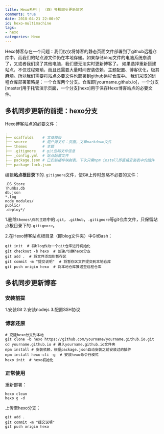 ```yaml
---
title: Hexo系列 | （四）多机同步更新博客
comments: true
date: 2018-04-21 22:00:07
id: hexo-multimachine
tags:
- hexo
categories: Hexo
---
```


<!--# Hexo系列 | （四）多机同步更新博客-->

Hexo博客存在一个问题：我们仅仅将博客的静态页面文件部署到了github远程仓库中，而我们的站点源文件仍在本地存储。如果存储blog文件的电脑系统崩溃了，又或者我们换了其他电脑，我们便无法实时更新博客了。
如果选择重新搭建站点，不仅过程繁琐，而且还需要大量时间安装依赖、主题配置、博客优化，极其麻烦。所以我们需要将站点必要文件也部署到github远程仓库中。
我们采取的远程仓库部署策略是：一个仓库两个分支。仓库即[yourname.github.io]，一个分支[master]用于托管演示页面，一个分支[hexo]用于保存Hexo博客站点的必要文件。

<!-- more -->

## 多机同步更新的前提：hexo分支

Hexo博客站点的必要文件：

```yaml
.
├── scaffolds    # 文章模板
├── source       # 用户源文件：页面，文章markdown文件
├── themes       # 主题
├── .gitignore   # git忽略文件信息
├── _config.yml  # 站点配置文件
├── package.json # 已安装插件映射表，下次只需npm install即直接安装表中的插件
├── package-lock.json
```

编辑**站点根目录**下的`.gitignore`文件，使Git上传时忽略不必要的文件：

```
.DS_Store
Thumbs.db
db.json
*.log
node_modules/
public/
.deploy*/
```

1.删除`themes\你的主题`中的`.git`，`.github`，`.gitignore`等git仓库文件，只保留站点根目录下的`.gitignore`。

2.在Hexo博客站点根目录（即blog文件夹）中GitBash：

```shell
git init  # 将blog作为一个git仓库进行初始化
git checkout -b hexo  # 创建/切换hexo分支
git add .  # 将文件添加到暂存区
git commit -m "提交说明"  # 将暂存区文件提交到本地仓库
git push origin hexo  # 将本地仓库推送至远程仓库
```



## 多机同步更新博客

### 安装前提

1.安装Git
2.安装nodejs
3.配置SSH协议

### 博客还原

```shell
# 克隆hexo分支到本地
git clone -b hexo https://github.com/yourname/yourname.github.io.git 
cd yourname.github.io # 进入yourname.github.io文件夹
npm install # 安装依赖，根据package.json自动安装之前安装过的插件
npm install hexo-cli -g  # 安装hexo命令行模式
hexo init  # hexo初始化
```

### 正常使用

重新部署：

```shell
hexo clean
hexo g -d
```

上传至hexo分支：

```shell
git add .
git commit -m "提交说明"
git push origin hexo
```